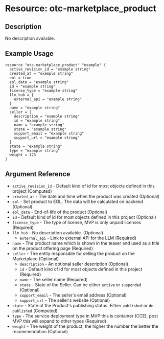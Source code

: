 # Resource: otc-marketplace_product

## Description

No description available.

## Example Usage

```hcl
resource "otc-marketplace_product" "example" {
  active_revision_id = "example string"
  created_at = "example string"
  eol = true
  eol_date = "example string"
  id = "example string"
  license_type = "example string"
  llm_hub = {
    external_api = "example string"
  }
  name = "example string"
  seller = {
    description = "example string"
    id = "example string"
    name = "example string"
    state = "example string"
    support_email = "example string"
    support_url = "example string"
  }
  state = "example string"
  type = "example string"
  weight = 123
}
```

## Argument Reference

- `active_revision_id` - Default kind of id for most objects defined in this project
  (Computed)
- `created_at` - The date and time when the product was created
  (Optional)
- `eol` - Set product to EOL. The data will be calculated on backend
  (Optional)
- `eol_date` - End-of-life of the product
  (Optional)
- `id` - Default kind of id for most objects defined in this project
  (Optional)
- `license_type` - The type of license, MVP is only unpaid licenses
  (Required)
- `llm_hub` - No description available.
  (Optional)
  - `external_api` - Link to external API for the LLM
    (Required)
- `name` - The product name which is shown in the teaser and used as a title on the product offering page
  (Required)
- `seller` - The entity responsible for selling the product on the Marketplace
  (Optional)
  - `description` - An optional seller description
    (Optional)
  - `id` - Default kind of id for most objects defined in this project
    (Required)
  - `name` - The seller name
    (Required)
  - `state` - State of the Seller. Can be either `active` or `suspended`
    (Optional)
  - `support_email` - The seller's email address
    (Optional)
  - `support_url` - The seller's website
    (Optional)
- `state` - State of the Product's publishing status. Either `published` or `de-published`
  (Computed)
- `type` - The service deployment type in MVP this is container (CCE), post MVP this will expand to other types
  (Required)
- `weight` - The weight of the product, the higher the number the better the recommendation
  (Optional)
